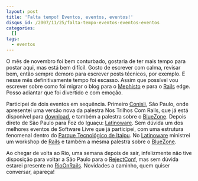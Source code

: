 ```yaml
--- 
layout: post
title: 'Falta tempo! Eventos, eventos, eventos!'
disqus_id: /2007/11/25/falta-tempo-eventos-eventos-eventos
categories: 
  []
tags:
  - eventos
---
```



O mês de novembro foi bem conturbado, gostaria de ter mais tempo para postar aqui, mas está bem difícil. Gosto de escrever com calma, revisar bem, então sempre demoro para escrever posts técnicos, por exemplo. E nesse mês definitivamente tempo foi escasso. Assim que possível vou escrever sobre como foi migrar o blog para o [Mephisto][mephisto] e para o [Rails][rails] edge. Posso adiantar que foi divertido e com emoção.

Participei de dois eventos em sequência. Primeiro [Conisli][conisli], São Paulo, onde apresentei uma versão nova da palestra Nos Trilhos Com Rails, que já está disponível para [download][artigos], e também a palestra sobre o [BlueZone][bz]. Depois direto de São Paulo para Foz do Iguaçu: [Latinoware][latino]. Sem dúvida um dos melhores eventos de Software Livre que já participei, com uma estrutura fenomenal dentro do [Parque Tecnológico de Itaipu][pti]. No [Latinoware][latino] ministrei um workshop de [Rails][rails] e também a mesma palestra sobre o [BlueZone][bz].

Ao chegar de volta ao Rio, uma semana depois de sair, infelizmente não tive disposição para voltar a São Paulo para o [RejectConf][reject], mas sem dúvida estarei presente no [RioOnRails][ror]. Novidades a caminho, quem quiser conversar, apareça!

[conisli]:http://www.conisli.org
[artigos]:/artigos
[bz]:http://www.bluezone.com.br
[latino]:http://www.latinoware.org/
[pti]:http://www.pti.org.br
[reject]:http://www.akitaonrails.com/rejectconf
[ror]:http://www.rioonrails.com.br/
[rails]:http://www.rubyonrails.org
[mephisto]:http://mephistoblog.com/

